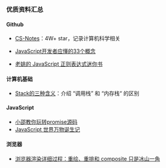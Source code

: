 ### 优质资料汇总



#### Github

* [CS-Notes](https://github.com/CyC2018/CS-Notes)：4W+ star，记录计算机科学相关
* [JavaScript开发者应懂的33个概念](https://github.com/stephentian/33-js-concepts)

* [老姚的 JavaScript 正则表达式迷你书](https://github.com/qdlaoyao/js-regex-mini-book)



#### 计算机基础

* [Stack的三种含义](http://www.ruanyifeng.com/blog/2013/11/stack.html)：介绍 “调用栈” 和 “内存栈“ 的区别



#### JavaScript

* [小邵教你玩转promise源码](https://juejin.im/post/5b6e5cbf51882519ad61b67e)
* [JavaScript 世界万物诞生记](https://zhuanlan.zhihu.com/p/22989691)



#### 浏览器

* [浏览器渲染详细过程：重绘、重排和 composite 只是冰山一角](https://juejin.im/entry/590801780ce46300617c89b8)